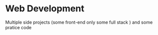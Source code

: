 # Web Development 
Multiple side projects (some front-end only some full stack ) and some pratice code 

